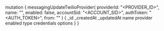 mutation {
    messagingUpdateTwilioProvider(
        providerId: "<PROVIDER_ID>",
        name: "<NAME>",
        enabled: false,
        accountSid: "<ACCOUNT_SID>",
        authToken: "<AUTH_TOKEN>",
        from: "<FROM>"
    ) {
        _id
        _createdAt
        _updatedAt
        name
        provider
        enabled
        type
        credentials
        options
    }
}
